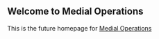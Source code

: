 ## Welcome to Medial Operations

This is the future homepage for [Medial Operations](http://medialoperations.com)
